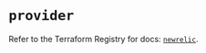 # `provider`

Refer to the Terraform Registry for docs: [`newrelic`](https://registry.terraform.io/providers/newrelic/newrelic/3.38.0/docs).
